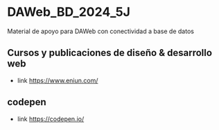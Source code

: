 # DAWeb_BD_2024_5J
Material de apoyo para DAWeb con conectividad a base de datos

## Cursos y publicaciones de diseño & desarrollo web
* link https://www.eniun.com/
## codepen
* link https://codepen.io/
